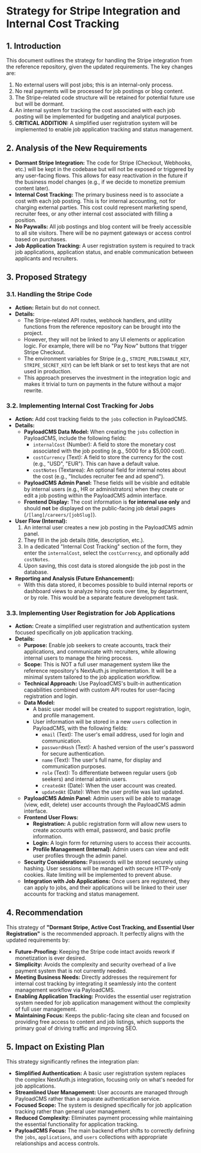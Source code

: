 # Strategy for Stripe Integration and Internal Cost Tracking

## 1. Introduction

This document outlines the strategy for handling the Stripe integration from the
reference repository, given the updated requirements. The key changes are:

1. No external users will post jobs; this is an internal-only process.
2. No real payments will be processed for job postings or blog content.
3. The Stripe-related code structure will be retained for potential future use
   but will be dormant.
4. An internal system for tracking the cost associated with each job posting
   will be implemented for budgeting and analytical purposes.
5. **CRITICAL ADDITION:** A simplified user registration system will be
   implemented to enable job application tracking and status management.

## 2. Analysis of the New Requirements

* **Dormant Stripe Integration:** The code for Stripe (Checkout, Webhooks, etc.)
  will be kept in the codebase but will not be exposed or triggered by any
  user-facing flows. This allows for easy reactivation in the future if the
  business model changes (e.g., if we decide to monetize premium content later).
* **Internal Cost Tracking:** The primary business need is to associate a cost
  with each job posting. This is for internal accounting, not for charging
  external parties. This cost could represent marketing spend, recruiter fees,
  or any other internal cost associated with filling a position.
* **No Paywalls:** All job postings and blog content will be freely accessible
  to all site visitors. There will be no payment gateways or access control
  based on purchases.
* **Job Application Tracking:** A user registration system is required to track
  job applications, application status, and enable communication between
  applicants and recruiters.

## 3. Proposed Strategy

### 3.1. Handling the Stripe Code

* **Action:** Retain but do not connect.
* **Details:**
  * The Stripe-related API routes, webhook handlers, and utility functions from
    the reference repository can be brought into the project.
  * However, they will not be linked to any UI elements or application logic.
    For example, there will be no "Pay Now" buttons that trigger Stripe Checkout.
  * The environment variables for Stripe (e.g., `STRIPE_PUBLISHABLE_KEY`,
    `STRIPE_SECRET_KEY`) can be left blank or set to test keys that are not
    used in production.
  * This approach preserves the investment in the integration logic and makes
    it trivial to turn on payments in the future without a major rewrite.

### 3.2. Implementing Internal Cost Tracking for Jobs

* **Action:** Add cost tracking fields to the `jobs` collection in PayloadCMS.
* **Details:**
  * **PayloadCMS Data Model:** When creating the `jobs` collection in
    PayloadCMS, include the following fields:
    * `internalCost` (Number): A field to store the monetary cost associated
      with the job posting (e.g., 5000 for a $5,000 cost).
    * `costCurrency` (Text): A field to store the currency for the cost
      (e.g., "USD", "EUR"). This can have a default value.
    * `costNotes` (Textarea): An optional field for internal notes about the
      cost (e.g., "Includes recruiter fee and ad spend").
  * **PayloadCMS Admin Panel:** These fields will be visible and editable by
    internal users (e.g., HR or administrators) when they create or edit a job
    posting within the PayloadCMS admin interface.
  * **Frontend Display:** The cost information is **for internal use only** and
    should **not** be displayed on the public-facing job detail pages
    (`/[lang]/careers/[jobSlug]`).
* **User Flow (Internal):**
    1. An internal user creates a new job posting in the PayloadCMS admin panel.
    2. They fill in the job details (title, description, etc.).
    3. In a dedicated "Internal Cost Tracking" section of the form, they enter the
       `internalCost`, select the `costCurrency`, and optionally add `costNotes`.
    4. Upon saving, this cost data is stored alongside the job post in the database.
* **Reporting and Analysis (Future Enhancement):**
  * With this data stored, it becomes possible to build internal reports or
    dashboard views to analyze hiring costs over time, by department, or by
    role. This would be a separate feature development task.

### 3.3. Implementing User Registration for Job Applications

* **Action:** Create a simplified user registration and authentication system
  focused specifically on job application tracking.
* **Details:**
  * **Purpose:** Enable job seekers to create accounts, track their applications,
    and communicate with recruiters, while allowing internal users to manage
    the hiring process.
  * **Scope:** This is NOT a full user management system like the reference
    repository's NextAuth.js implementation. It will be a minimal system
    tailored to the job application workflow.
  * **Technical Approach:** Use PayloadCMS's built-in authentication capabilities
    combined with custom API routes for user-facing registration and login.
  * **Data Model:**
    * A basic user model will be created to support registration, login, and
      profile management.
    * User information will be stored in a new `users` collection in PayloadCMS,
      with the following fields:
      * `email` (Text): The user's email address, used for login and
        communication.
      * `passwordHash` (Text): A hashed version of the user's password for
        secure authentication.
      * `name` (Text): The user's full name, for display and communication
        purposes.
      * `role` (Text): To differentiate between regular users (job seekers)
        and internal admin users.
      * `createdAt` (Date): When the user account was created.
      * `updatedAt` (Date): When the user profile was last updated.
  * **PayloadCMS Admin Panel:** Admin users will be able to manage (view, edit,
    delete) user accounts through the PayloadCMS admin interface.
  * **Frontend User Flows:**
    * **Registration:** A public registration form will allow new users to
      create accounts with email, password, and basic profile information.
    * **Login:** A login form for returning users to access their accounts.
    * **Profile Management (Internal):** Admin users can view and edit user
      profiles through the admin panel.
  * **Security Considerations:** Passwords will be stored securely using hashing.
    User sessions will be managed with secure HTTP-only cookies. Rate limiting
    will be implemented to prevent abuse.
  * **Integration with Job Applications:** Once users are registered, they can
    apply to jobs, and their applications will be linked to their user accounts
    for tracking and status management.

## 4. Recommendation

This strategy of **"Dormant Stripe, Active Cost Tracking, and Essential User
Registration"** is the recommended approach. It perfectly aligns with the
updated requirements by:

* **Future-Proofing:** Keeping the Stripe code intact avoids rework if
  monetization is ever desired.
* **Simplicity:** Avoids the complexity and security overhead of a live payment
  system that is not currently needed.
* **Meeting Business Needs:** Directly addresses the requirement for internal
  cost tracking by integrating it seamlessly into the content management
  workflow via PayloadCMS.
* **Enabling Application Tracking:** Provides the essential user registration
  system needed for job application management without the complexity of full
  user management.
* **Maintaining Focus:** Keeps the public-facing site clean and focused on
  providing free access to content and job listings, which supports the primary
  goal of driving traffic and improving SEO.

## 5. Impact on Existing Plan

This strategy significantly refines the integration plan:

* **Simplified Authentication:** A basic user registration system replaces the
  complex NextAuth.js integration, focusing only on what's needed for job
  applications.
* **Streamlined User Management:** User accounts are managed through PayloadCMS
  rather than a separate authentication service.
* **Focused Scope:** The system is designed specifically for job application
  tracking rather than general user management.
* **Reduced Complexity:** Eliminates payment processing while maintaining the
  essential functionality for application tracking.
* **PayloadCMS Focus:** The main backend effort shifts to correctly defining
  the `jobs`, `applications`, and `users` collections with appropriate
  relationships and access controls.
